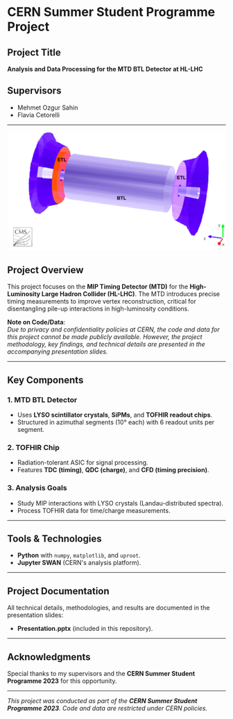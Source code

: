 # CERN Summer Student Programme Project  

## Project Title  
**Analysis and Data Processing for the MTD BTL Detector at HL-LHC**  

## Supervisors  
- Mehmet Ozgur Sahin  
- Flavia Cetorelli  


----

<img src = "MTD.png" width="600"></img>

## Project Overview  
This project focuses on the **MIP Timing Detector (MTD)** for the **High-Luminosity Large Hadron Collider (HL-LHC)**. The MTD introduces precise timing measurements to improve vertex reconstruction, critical for disentangling pile-up interactions in high-luminosity conditions.  

**Note on Code/Data**:  
*Due to privacy and confidentiality policies at CERN, the code and data for this project cannot be made publicly available. However, the project methodology, key findings, and technical details are presented in the accompanying presentation slides.*  

---

## Key Components  
### 1. **MTD BTL Detector**  
- Uses **LYSO scintillator crystals**, **SiPMs**, and **TOFHIR readout chips**.  
- Structured in azimuthal segments (10° each) with 6 readout units per segment.  

### 2. **TOFHIR Chip**  
- Radiation-tolerant ASIC for signal processing.  
- Features **TDC (timing)**, **QDC (charge)**, and **CFD (timing precision)**.  

### 3. **Analysis Goals**  
- Study MIP interactions with LYSO crystals (Landau-distributed spectra).  
- Process TOFHIR data for time/charge measurements.  

---

## Tools & Technologies  
- **Python** with `numpy`, `matplotlib`, and `uproot`.  
- **Jupyter SWAN** (CERN's analysis platform).  

---

## Project Documentation  
All technical details, methodologies, and results are documented in the presentation slides:  
- **Presentation.pptx** (included in this repository).  

---

## Acknowledgments  
Special thanks to my supervisors and the **CERN Summer Student Programme 2023** for this opportunity.  
 

---  
*This project was conducted as part of the **CERN Summer Student Programme 2023**. Code and data are restricted under CERN policies.*  
